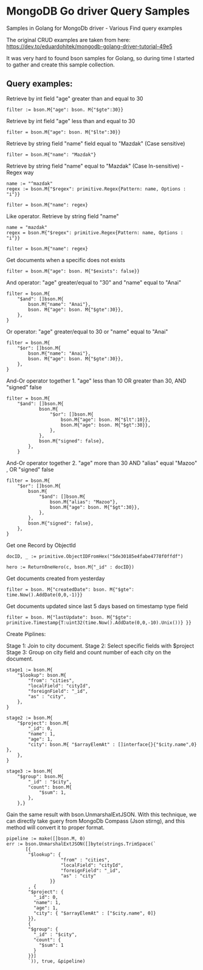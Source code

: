 # MongoDB Go driver  Query Samples 
 Samples in Golang for MongoDb driver - Various Find query examples
 
 The original CRUD examples are taken from here:
 https://dev.to/eduardohitek/mongodb-golang-driver-tutorial-49e5
 
It was very hard to found bson samples for Golang, so during time I started to gather and create this sample collection.

 ## Query examples:
  
 
 Retrieve by int field "age" greater than and equal to 30
 	
 	filter := bson.M{"age": bson. M{"$gte":30}}
 
 	
 Retrieve by int field "age" less than and equal to 30
 
    filter = bson.M{"age": bson. M{"$lte":30}}
    

Retrieve by string field "name" field equal to "Mazdak" (Case sensitive)
	
	filter = bson.M{"name": "Mazdak"}


 Retrieve by string field "name" equal to "Mazdak" (Case In-sensitive) - Regex way
 	
 	name := "^mazdak"
 	regex := bson.M{"$regex": primitive.Regex{Pattern: name, Options : "i"}}
 
 	filter = bson.M{"name": regex}


Like operator. Retrieve by string field "name"

	name = "mazdak"
	regex = bson.M{"$regex": primitive.Regex{Pattern: name, Options : "i"}}

	filter = bson.M{"name": regex}

	
Get documents when a specific does not exists
	
	filter = bson.M{"age": bson. M{"$exists": false}}

	
And operator: "age" greater/equal to "30" and "name" equal to "Anai"

	filter = bson.M{
		"$and": []bson.M{
			bson.M{"name": "Anai"},
			bson. M{"age": bson. M{"$gte":30}},
		},
	}


Or operator: "age" greater/equal to 30 or "name" equal to "Anai"

	filter = bson.M{
		"$or": []bson.M{
			bson.M{"name": "Anai"},
			bson. M{"age": bson. M{"$gte":30}},
		},
	}
	
And-Or operator together 1. "age" less than 10 OR greater than 30, AND "signed" false

	filter = bson.M{
		"$and": []bson.M{
				bson.M{
					"$or": []bson.M{
						bson.M{"age": bson. M{"$lt":10}},
						bson.M{"age": bson. M{"$gt":30}},
					},
				},
				bson.M{"signed": false},
			},
		}

And-Or operator together 2. "age" more than 30 AND "alias" equal "Mazoo" , OR "signed" false

	filter = bson.M{
		"$or": []bson.M{
			bson.M{
				"$and": []bson.M{
					bson.M{"alias": "Mazoo"},
					bson.M{"age": bson. M{"$gt":30}},
				},
			},
			bson.M{"signed": false},
		},
	}
	
Get one Record by ObjectId

    docID, _ := primitive.ObjectIDFromHex("5de30185e4fabe4778f0ffdf")

	hero := ReturnOneHero(c, bson.M{"_id" : docID})

Get documents created from yesterday

	filter = bson. M{"createdDate": bson. M{"$gte": time.Now().AddDate(0,0,-1)}}
	
Get documents updated since last 5 days based on timestamp type field
	
	filter = bson. M{"lastUpdate": bson. M{"$gte": primitive.Timestamp{T:uint32(time.Now().AddDate(0,0,-10).Unix())} }}

Create Piplines:

Stage 1: Join to city document.
Stage 2: Select specific fields with $project
Stage 3: Group on city field and count number of each city on the document.

	stage1 := bson.M{
		"$lookup": bson.M{
			"from": "cities",
			"localField": "cityId",
			"foreignField": "_id",
			"as" : "city",
		},
	}

	stage2 := bson.M{
		"$project": bson.M{
			"_id": 0,
			"name": 1,
			"age": 1,
			"city": bson.M{ "$arrayElemAt" : []interface{}{"$city.name",0} },
		},
	}

	stage3 := bson.M{
		"$group": bson.M{
			"_id" : "$city",
			"count": bson.M{
				"$sum": 1,
			},
		},}

Gain the same result with bson.UnmarshalExtJSON. With this technique, we can directly take guery from MongoDb Compass  (Json stirng), and this method will convert it to proper format.

	pipeline := make([]bson.M, 0)
	err := bson.UnmarshalExtJSON([]byte(strings.TrimSpace(`
		   [{
			"$lookup": {
						"from" : "cities",
						"localField": "cityId",
						"foreignField": "_id",
						"as" : "city"
					}}
			, {
			"$project": {
			  "_id": 0,
			  "name": 1,
			  "age": 1,
			  "city": { "$arrayElemAt" : ["$city.name", 0]}
			}},
			{
			"$group": {
			  "_id" : "$city",
			  "count": {
				"$sum": 1
			  }
			}}]
			`)), true, &pipeline)
